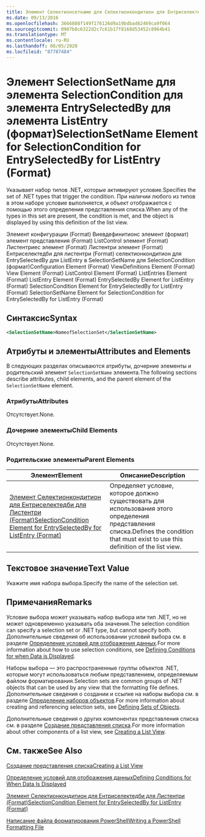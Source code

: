 ```yaml
---
title: Элемент Селектионсетнаме для Селектионкондитион для Ентриселектедби для Листентри (Format) | Документация Майкрософт
ms.date: 09/13/2016
ms.openlocfilehash: 3666888f149f176126d9a19bdbad62469ca9f064
ms.sourcegitcommit: 0907b8c6322d2c7c61b17f8168d53452c8964b41
ms.translationtype: MT
ms.contentlocale: ru-RU
ms.lasthandoff: 08/05/2020
ms.locfileid: "87787484"
---
```

# <a name="selectionsetname-element-for-selectioncondition-for-entryselectedby-for-listentry-format"></a><span data-ttu-id="72a07-102">Элемент SelectionSetName для элемента SelectionCondition для элемента EntrySelectedBy для элемента ListEntry (формат)</span><span class="sxs-lookup"><span data-stu-id="72a07-102">SelectionSetName Element for SelectionCondition for EntrySelectedBy for ListEntry (Format)</span></span>

<span data-ttu-id="72a07-103">Указывает набор типов .NET, которые активируют условие.</span><span class="sxs-lookup"><span data-stu-id="72a07-103">Specifies the set of .NET types that trigger the condition.</span></span> <span data-ttu-id="72a07-104">При наличии любого из типов в этом наборе условие выполняется, и объект отображается с помощью этого определения представления списка.</span><span class="sxs-lookup"><span data-stu-id="72a07-104">When any of the types in this set are present, the condition is met, and the object is displayed by using this definition of the list view.</span></span>

<span data-ttu-id="72a07-105">Элемент конфигурации (Format) Виевдефинитионс элемент (формат) элемент представления (Format) ListControl элемент (Format) Листентриес элемент (Format) Листентри элемент (Format) Ентриселектедби для листентри (Format) селектионкондитион для EntrySelectedBy для ListEntry в SelectionSetName для SelectionCondition (формат)</span><span class="sxs-lookup"><span data-stu-id="72a07-105">Configuration Element (Format) ViewDefinitions Element (Format) View Element (Format) ListControl Element (Format) ListEntries Element (Format) ListEntry Element (Format) EntrySelectedBy Element for ListEntry (Format) SelectionCondition Element for EntrySelectedBy for ListEntry (Format) SelectionSetName Element for SelectionCondition for EntrySelectedBy for ListEntry (Format)</span></span>

## <a name="syntax"></a><span data-ttu-id="72a07-106">Синтаксис</span><span class="sxs-lookup"><span data-stu-id="72a07-106">Syntax</span></span>

```xml
<SelectionSetName>NameofSelectionSet</SelectionSetName>
```

## <a name="attributes-and-elements"></a><span data-ttu-id="72a07-107">Атрибуты и элементы</span><span class="sxs-lookup"><span data-stu-id="72a07-107">Attributes and Elements</span></span>

<span data-ttu-id="72a07-108">В следующих разделах описываются атрибуты, дочерние элементы и родительский элемент `SelectionSetName` элемента.</span><span class="sxs-lookup"><span data-stu-id="72a07-108">The following sections describe attributes, child elements, and the parent element of the `SelectionSetName` element.</span></span>

### <a name="attributes"></a><span data-ttu-id="72a07-109">Атрибуты</span><span class="sxs-lookup"><span data-stu-id="72a07-109">Attributes</span></span>

<span data-ttu-id="72a07-110">Отсутствует.</span><span class="sxs-lookup"><span data-stu-id="72a07-110">None.</span></span>

### <a name="child-elements"></a><span data-ttu-id="72a07-111">Дочерние элементы</span><span class="sxs-lookup"><span data-stu-id="72a07-111">Child Elements</span></span>

<span data-ttu-id="72a07-112">Отсутствует.</span><span class="sxs-lookup"><span data-stu-id="72a07-112">None.</span></span>

### <a name="parent-elements"></a><span data-ttu-id="72a07-113">Родительские элементы</span><span class="sxs-lookup"><span data-stu-id="72a07-113">Parent Elements</span></span>

|<span data-ttu-id="72a07-114">Элемент</span><span class="sxs-lookup"><span data-stu-id="72a07-114">Element</span></span>|<span data-ttu-id="72a07-115">Описание</span><span class="sxs-lookup"><span data-stu-id="72a07-115">Description</span></span>|
|-------------|-----------------|
|[<span data-ttu-id="72a07-116">Элемент Селектионкондитион для Ентриселектедби для Листентри (Format)</span><span class="sxs-lookup"><span data-stu-id="72a07-116">SelectionCondition Element for EntrySelectedBy for ListEntry (Format)</span></span>](./selectioncondition-element-for-entryselectedby-for-listcontrol-format.md)|<span data-ttu-id="72a07-117">Определяет условие, которое должно существовать для использования этого определения представления списка.</span><span class="sxs-lookup"><span data-stu-id="72a07-117">Defines the condition that must exist to use this definition of the list view.</span></span>|

## <a name="text-value"></a><span data-ttu-id="72a07-118">Текстовое значение</span><span class="sxs-lookup"><span data-stu-id="72a07-118">Text Value</span></span>

<span data-ttu-id="72a07-119">Укажите имя набора выбора.</span><span class="sxs-lookup"><span data-stu-id="72a07-119">Specify the name of the selection set.</span></span>

## <a name="remarks"></a><span data-ttu-id="72a07-120">Примечания</span><span class="sxs-lookup"><span data-stu-id="72a07-120">Remarks</span></span>

<span data-ttu-id="72a07-121">Условие выбора может указывать набор выбора или тип .NET, но не может одновременно указывать оба значения.</span><span class="sxs-lookup"><span data-stu-id="72a07-121">The selection condition can specify a selection set or .NET type, but cannot specify both.</span></span> <span data-ttu-id="72a07-122">Дополнительные сведения об использовании условий выбора см. в разделе [Определение условий для отображения данных](./defining-conditions-for-displaying-data.md).</span><span class="sxs-lookup"><span data-stu-id="72a07-122">For more information about how to use selection conditions, see [Defining Conditions for when Data is Displayed](./defining-conditions-for-displaying-data.md).</span></span>

<span data-ttu-id="72a07-123">Наборы выбора — это распространенные группы объектов .NET, которые могут использоваться любым представлением, определяемым файлом форматирования.</span><span class="sxs-lookup"><span data-stu-id="72a07-123">Selection sets are common groups of .NET objects that can be used by any view that the formatting file defines.</span></span> <span data-ttu-id="72a07-124">Дополнительные сведения о создании и ссылке на наборы выбора см. в разделе [Определение наборов объектов](./defining-selection-sets.md).</span><span class="sxs-lookup"><span data-stu-id="72a07-124">For more information about creating and referencing selection sets, see [Defining Sets of Objects](./defining-selection-sets.md).</span></span>

<span data-ttu-id="72a07-125">Дополнительные сведения о других компонентах представления списка см. в разделе [Создание представления списка](./creating-a-list-view.md).</span><span class="sxs-lookup"><span data-stu-id="72a07-125">For more information about other components of a list view, see [Creating a List View](./creating-a-list-view.md).</span></span>

## <a name="see-also"></a><span data-ttu-id="72a07-126">См. также</span><span class="sxs-lookup"><span data-stu-id="72a07-126">See Also</span></span>

[<span data-ttu-id="72a07-127">Создание представления списка</span><span class="sxs-lookup"><span data-stu-id="72a07-127">Creating a List View</span></span>](./creating-a-list-view.md)

[<span data-ttu-id="72a07-128">Определение условий для отображения данных</span><span class="sxs-lookup"><span data-stu-id="72a07-128">Defining Conditions for When Data Is Displayed</span></span>](./defining-conditions-for-displaying-data.md)

[<span data-ttu-id="72a07-129">Элемент Селектионкондитион для Ентриселектедби для Листентри (Format)</span><span class="sxs-lookup"><span data-stu-id="72a07-129">SelectionCondition Element for EntrySelectedBy for ListEntry (Format)</span></span>](./selectioncondition-element-for-entryselectedby-for-listcontrol-format.md)

[<span data-ttu-id="72a07-130">Написание файла форматирования PowerShell</span><span class="sxs-lookup"><span data-stu-id="72a07-130">Writing a PowerShell Formatting File</span></span>](./writing-a-powershell-formatting-file.md)
